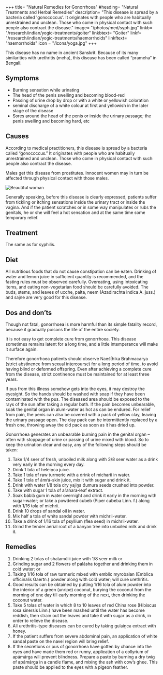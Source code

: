 +++
title= "Natural Remedies for Gonorrhoea"
#heading= "Natural Treatments and Herbal Remedies"
description= "This disease is spread by a bacteria called 'gonococcus'. It originates with people who are habitually unrestrained and unclean. Those who come in physical contact with such people also contract the disease."
image= "/photos/med/syph.jpg"
linkb= "/research/indian/yogic-treatments/goiter"
linkbtext= "Goiter"
linkf= "/research/indian/yogic-treatments/haemorrhoids"
linkftext= "haemorrhoids"
icon = "/icons/yoga.jpg"
+++


This disease has no name in ancient Sanskrit. Because of its many similarities with urethritis (meha), this disease has been called “prameha” in Bengali. 


## Symptoms

- Burning sensation while urinating
- The head of the penis swelling and becoming blood-red
- Passing of urine drop by drop or with a white or yellowish coloration
- seminal discharge of a white colour at first and yellowish in the later stage of the disease
- Sores around the head of the penis or inside the urinary passage; the penis swelling and becoming hard, etc


## Causes

According to medical practitioners, this disease is spread by a bacteria called “gonococcus.” It originates with people who are habitually unrestrained and unclean. Those who come in physical contact with such people also contract the disease.

Males get this disease from prostitutes. Innocent women may in turn be affected through physical contact with those males.

![Beautiful woman](/photos/med/syph.jpg)

Generally speaking, before this disease is clearly expressed, patients suffer from tickling or itching sensations inside the urinary tract or inside the vagina. And if the patient scratches or in some way manipulates or rubs the genitals, he or she will feel a hot sensation and at the same time some temporary relief.


## Treatment

The same as for syphilis.

## Diet

All nutritious foods that do not cause constipation can be eaten. Drinking of water and lemon juice in sufficient quantity is recommended, and the fasting rules must be observed carefully. Overeating, using intoxicating items, and eating non-vegetarian food should be carefully avoided. The buds, stems, and leaves of ucche, palta, neem (Azadirachta indica A. juss.) and sajne are very good for this disease.


## Dos and don’ts

Though not fatal, gonorrhoea is more harmful than its simple fatality record, because it gradually poisons the life of the entire society. 

It is not easy to get complete cure from gonorrhoea. This disease sometimes remains latent for a long time, and a little intemperance will make it surface again. 

Therefore gonorrhoea patients should observe Naeśt́hika Brahmacarya (strict abstinence from sexual intercourse) for a long period of time, to avoid having blind or deformed offspring. Even after achieving a complete cure from the disease, strict continence must be maintained for at least three years.

If pus from this illness somehow gets into the eyes, it may destroy the eyesight. So the hands should be washed with soap if they have been contaminated with the pus. The diseased area should be exposed to the rays of the sun after taking a regular bath. If the pain becomes unbearable, soak the genital organ in alum-water as hot as can be endured. For relief from pain, the penis can also be covered with a pack of yellow clay, leaving the urinary passage open. The clay pack can be intermittently replaced by a fresh one, throwing away the old pack as soon as it has dried up.

Gonorrhoea generates an unbearable burning pain in the genital organ – often with stoppage of urine or passing of urine mixed with blood. So to keep the urination clear and easy, any of the following steps should be taken:

1. Take 1/4 seer of fresh, unboiled milk along with 3/8 seer water as a drink very early in the morning every day.
2. Drink 1 tola of heleiṋca juice.
3. Take 1 tola of raw turmeric with a drink of micharii in water.
4. Take 1 tola of ámŕá-skin juice, mix it with sugar and drink it.
5. Drink with water 1/8 tola dry yajiṋa d́umura seeds crushed into powder.
6. Take with sugar 1 tola of aŕahara-leaf extract.
7. Soak báblá gum in water overnight and drink it early in the morning with sugar-water; or take a powdered cubeb (Piper cubeba Linn. f.) along with 1/16 tola of michrii.
8. Drink 10 drops of sandal oil in water.
9. Mix half a tola of white sandal powder with michrii-water.
10. Take a drink of 1/16 tola of psyllium (flea seed) in michrii-water.
11. Grind the tender aerial root of a banyan tree into unboiled milk and drink it.

## Remedies

1. Drinking 2 tolas of shatamúlii juice with 1/8 seer milk or
2. Grinding sugar and 2 flowers of palásha together and drinking them in cold water; or
3. Taking 1/16 tola of raw turmeric mixed with emblic myrobalan (Emblica officinalis Gaertn.) powder along with cold water; will cure urethritis.
4. Good results can be obtained by putting 1/16 tola of alum powder into the interior of a green (unripe) coconut, burying the coconut from the morning of one day till early morning of the next, then drinking the coconut water.
5. Take 5 tolas of water in which 8 to 10 leaves of red China rose (Hibiscus rosa sinersis Linn.) have been mashed until the water has become reddish, then strain out the leaves and take it with sugar as a drink, in order to relieve the disease.
6. All urethritis-type diseases can be cured by taking gulaiṋca extract with honey.
7. If the patient suffers from severe abdominal pain, an application of white sandal paste on the navel region will bring relief.
8. If the secretions or pus of gonorrhoea have gotten by chance into the eyes and have made them red or runny, application of a collyrium of apámárga will prevent blindness. Prepare a paste by burning a dry twig of apámárga in a candle flame, and mixing the ash with cow’s ghee. This paste should be applied to the eyes with a pigeon feather.